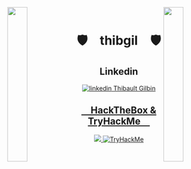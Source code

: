 <img align="left" src="https://user-images.githubusercontent.com/65187002/144930161-2f783401-8d27-4fdf-a2f7-cc0ba32f1f1f.gif" width="30%" style="display:inline;"><img align="right" src="https://user-images.githubusercontent.com/65187002/144930161-2f783401-8d27-4fdf-a2f7-cc0ba32f1f1f.gif" width="30%" style="display:inline;">
<br>
<p align="center">
    <h1 align="center">🛡&emsp;thibgil&emsp;🛡</h1>
</p>
<h2 align="center">&emsp;Linkedin&emsp;</h2>
<p align="center">
  <a href="https://www.linkedin.com/in/gilbinthibault" rel="nofollow noreferrer">
    <img src="https://i.stack.imgur.com/gVE0j.png" alt="linkedin"> Thibault Gilbin
</p>
<h2 align="center">&emsp;HackTheBox & TryHackMe&emsp;</h2>
<p align="center">
  <img id="preview" src="https://www.hackthebox.eu/badge/image/772677">
  <img src="https://tryhackme-badges.s3.amazonaws.com/Zaideby.png" alt="TryHackMe">
</p>

